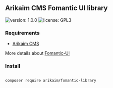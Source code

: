 ## Arikaim CMS Fomantic UI library
![version: 1.0.0](https://img.shields.io/github/release/arikaim/fomantic-library.svg)
![license: GPL3](https://img.shields.io/badge/License-GPLv3-blue.svg)

### Requirements 
  * [Arikaim CMS](https://github.com/arikaim/arikaim)

More details about [Fomantic-UI](https://github.com/fomantic/Fomantic-UI)

### Install
```bash

composer require arikaim/fomantic-library

```
